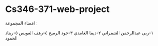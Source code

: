 # Cs346-371-web-project
اعضاء المجموعة:

١-ربى عبدالرحمن الشمراني
٢-ديما الغامدي
٣-جود الرميح 
٤-رهف العويس
٥-ريناد الحمود

